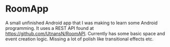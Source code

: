 # RoomApp

A small unfinished Android app that I was making to learn some Android programming. It uses a REST API found at https://github.com/UtnansN/RoomAPI.
Currently has some basic space and event creation logic. Missing a lot of polish like transitional effects etc.
